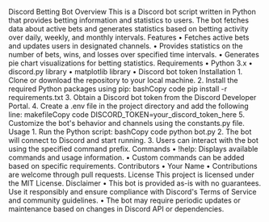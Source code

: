 Discord Betting Bot
Overview
This is a Discord bot script written in Python that provides betting information and statistics to users. The bot fetches data about active bets and generates statistics based on betting activity over daily, weekly, and monthly intervals.
Features
    • Fetches active bets and updates users in designated channels.
    • Provides statistics on the number of bets, wins, and losses over specified time intervals.
    • Generates pie chart visualizations for betting statistics.
Requirements
    • Python 3.x
    • discord.py library
    • matplotlib library
    • Discord bot token
Installation
    1. Clone or download the repository to your local machine.
    2. Install the required Python packages using pip:
       bashCopy code
       pip install -r requirements.txt
    3. Obtain a Discord bot token from the Discord Developer Portal.
    4. Create a .env file in the project directory and add the following line:
       makefileCopy code
       DISCORD_TOKEN=your_discord_token_here
    5. Customize the bot's behavior and channels using the constants.py file.
Usage
    1. Run the Python script:
       bashCopy code
       python bot.py
    2. The bot will connect to Discord and start running.
    3. Users can interact with the bot using the specified command prefix.
Commands
    • !help: Displays available commands and usage information.
    • Custom commands can be added based on specific requirements.
Contributors
    • Your Name
    • Contributions are welcome through pull requests.
License
This project is licensed under the MIT License.
Disclaimer
    • This bot is provided as-is with no guarantees. Use it responsibly and ensure compliance with Discord's Terms of Service and community guidelines.
    • The bot may require periodic updates or maintenance based on changes in Discord API or dependencies.

